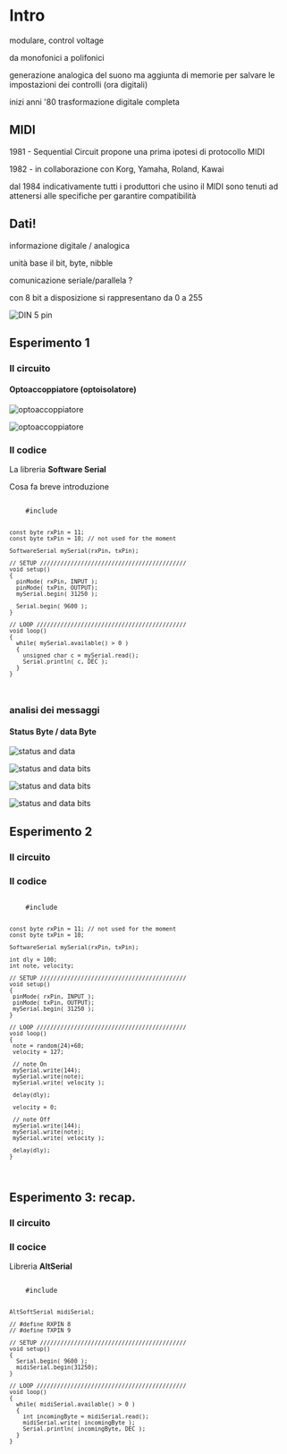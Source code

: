 # Intro


<!-- .slide: data-background-size="contain" data-background-color="#000" data-background-image="images/moog.jpg" -->
<!-- 1964 - moog -->


modulare, control voltage


da monofonici a polifonici


generazione analogica del suono ma aggiunta di memorie per salvare le impostazioni dei controlli (ora digitali)


inizi anni '80 trasformazione digitale completa



## MIDI


1981 - Sequential Circuit propone una prima ipotesi di protocollo MIDI


1982 - in collaborazione con Korg, Yamaha, Roland, Kawai


<!-- .slide: data-background-size="contain" data-background-color="#fff" data-background-image="images/general-midi-logo.png" -->


<!-- .slide: data-background-size="contain" data-background-color="#be5f31" data-background-image="images/prophet_600.jpg" -->


dal 1984 indicativamente tutti i produttori che usino il MIDI sono tenuti ad attenersi alle specifiche per garantire compatibilità  



## Dati!


informazione digitale / analogica


unità base il bit, byte, nibble


comunicazione seriale/parallela ?


con 8 bit a disposizione si rappresentano da 0 a 255


<!-- .slide: data-background-color="#fff" -->
![DIN 5 pin](images/DIN5pin.jpg)<!-- .element: style="width:50%;" -->



## Esperimento 1


<!-- .slide: data-background-size="contain" data-background-color="#fff" data-background-image="images/MIDI-studio-in.png" -->


### Il circuito


<!-- .slide: data-background-size="contain" data-background-color="#fff" data-background-image="http://www.limulo.net/website/assets/images/midi-interface/MIDI_IN_bb_new.png" -->


<!-- .slide: data-background-size="contain" data-background-color="#fff" data-background-image="http://www.limulo.net/website/assets/images/midi-interface/wikipedia_MIDI_IN_OUT_schematic.jpg" -->


<!-- .slide: data-background-size="contain" data-background-color="#fff" data-background-image="http://www.limulo.net/website/assets/images/midi-interface/perotti_schematics.jpg" -->


#### Optoaccoppiatore (optoisolatore)

<!-- .slide: data-background-size="contain" data-background-color="#fff"-->
![optoaccoppiatore](images/Optoisolator_Pinout.png)


<!-- .slide: data-background-size="contain" data-background-color="#fff"-->
![optoaccoppiatore](images/6n138-overview.png)


### Il codice


La libreria **Software Serial**

Cosa fa breve introduzione


<code>
    #include <SoftwareSerial.h>

    const byte rxPin = 11;
    const byte txPin = 10; // not used for the moment

    SoftwareSerial mySerial(rxPin, txPin);

    // SETUP ///////////////////////////////////////////
    void setup()
    {
      pinMode( rxPin, INPUT );
      pinMode( txPin, OUTPUT);
      mySerial.begin( 31250 );

      Serial.begin( 9600 );
    }

    // LOOP ////////////////////////////////////////////
    void loop()
    {
      while( mySerial.available() > 0 )
      {
        unsigned char c = mySerial.read();
        Serial.println( c, DEC );
      }
    }
</code>


### analisi dei messaggi


<!-- .slide: data-background-size="contain" data-background-color="#fff" data-background-image="images/serial-monitor-1.png" -->



#### Status Byte / data Byte


<!-- .slide: data-background-color="#fff" -->
![status and data](images/status-and-data.png)<!-- .element: style="width:90%;" -->


<!-- .slide: data-background-color="#fff" -->
![status and data bits](images/status-and-data-bits.png)<!-- .element: style="width:50%;" -->


<!-- .slide: data-background-color="#fff" -->
![status and data bits](images/nibbles.png)<!-- .element: style="width:50%;" -->


<!-- .slide: data-background-color="#fff" -->
![status and data bits](images/MIDI-channels.png)<!-- .element: style="width:90%;" -->


<!-- .slide: data-background-size="contain" data-background-color="#fff" data-background-image="images/note_numbers.png" -->



## Esperimento 2


<!-- .slide: data-background-size="contain" data-background-color="#fff" data-background-image="images/MIDI-studio-out.png" -->


### Il circuito


<!-- .slide: data-background-size="contain" data-background-color="#fff" data-background-image="http://www.limulo.net/website/assets/images/midi-interface/MIDI_OUT_bb_new.png" -->


### Il codice


<code>
    #include <SoftwareSerial.h>

    const byte rxPin = 11; // not used for the moment
    const byte txPin = 10;

    SoftwareSerial mySerial(rxPin, txPin);

    int dly = 100;
    int note, velocity;

    // SETUP ///////////////////////////////////////////
    void setup()
    {
     pinMode( rxPin, INPUT );
     pinMode( txPin, OUTPUT);
     mySerial.begin( 31250 );
    }

    // LOOP ////////////////////////////////////////////
    void loop()
    {
     note = random(24)+60;
     velocity = 127;

     // note On
     mySerial.write(144);
     mySerial.write(note);
     mySerial.write( velocity );

     delay(dly);

     velocity = 0;

     // note Off
     mySerial.write(144);
     mySerial.write(note);
     mySerial.write( velocity );

     delay(dly);
    }
</code>



## Esperimento 3: recap.


<!-- .slide: data-background-size="contain" data-background-color="#fff" data-background-image="images/MIDI-studio-in-out.png" -->


### Il circuito


<!-- .slide: data-background-size="contain" data-background-color="#fff" data-background-image="http://www.limulo.net/website/assets/images/midi-interface/MIDI_IN_OUT_bb_new.png" -->


### Il cocice


Libreria **AltSerial**


<code>
    #include <AltSoftSerial.h>

    AltSoftSerial midiSerial;

    // #define RXPIN 8
    // #define TXPIN 9

    // SETUP ///////////////////////////////////////////
    void setup()
    {
      Serial.begin( 9600 );
      midiSerial.begin(31250);
    }

    // LOOP ////////////////////////////////////////////
    void loop()
    {  
      while( midiSerial.available() > 0 )
      {
        int incomingByte = midiSerial.read();
        midiSerial.write( incomingByte );
        Serial.println( incomingByte, DEC );
      }
    }
</code>
